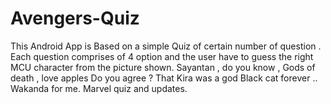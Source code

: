# Avengers-Quiz

This Android App is Based on a simple Quiz of certain number of question .
Each question comprises of 4 option and the user have to guess the right MCU character from the picture shown.
Sayantan , do you know , Gods of death , love apples
Do you agree ?
That Kira was a god
Black cat forever
..
Wakanda for me. 
Marvel quiz and updates. 
